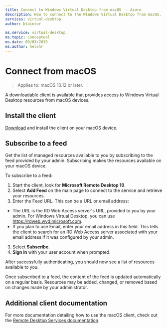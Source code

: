 ```yaml
---
title: Connect to Windows Virtual Desktop from macOS  - Azure
description: How to connect to the Windows Virtual Desktop from macOS.
services: virtual-desktop
author: btaintor

ms.service: virtual-desktop
ms.topic: conceptual
ms.date: 09/03/2019
ms.author: helohr
---
```

# Connect from macOS

> Applies to:  macOS 10.12 or later.

A downloadable client is available that provides access to Windows Virtual Desktop resources from macOS devices.

## Install the client

[Download](https://apps.apple.com/app/microsoft-remote-desktop/id1295203466?mt=12) and install the client on your macOS device.

## Subscribe to a feed

Get the list of managed resources available to you by subscribing to the feed provided by your admin. Subscribing makes the resources available on your macOS device.

To subscribe to a feed:

1. Start the client, look for **Microsoft Remote Desktop 10**.
2. Select **Add Feed** on the main page to connect to the service and retrieve your resources.
3. Enter the Feed URL. This can be a URL or email address:
  - The URL is the RD Web Access server's URL, provided to you by your admin. For Windows Virtual Desktop, you can use https://rdweb.wvd.microsoft.com.
  - If you plan to use Email, enter your email address in this field. This tells the client to search for an RD Web Access server associated with your email address if it was configured by your admin.
3. Select **Subscribe**.
3. **Sign in** with your user account when prompted.

After successfully authenticating, you should now see a list of resources available to you.

Once subscribed to a feed, the content of the feed is updated automatically on a regular basis. Resources may be added, changed, or removed based on changes made by your administrator.

## Additional client documentation

For more documentation detailing how to use the macOS client, check out the [Remote Desktop Services documentation](https://docs.microsoft.com/windows-server/remote/remote-desktop-services/clients/remote-desktop-mac).
